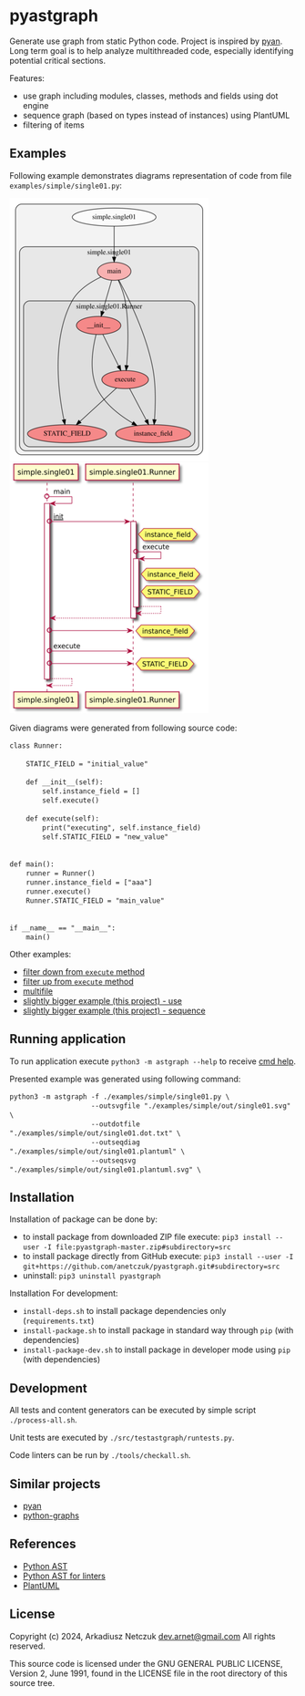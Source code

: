 # pyastgraph

Generate use graph from static Python code. Project is inspired by [pyan](https://github.com/Technologicat/pyan). 
Long term goal is to help analyze multithreaded code, especially identifying potential critical sections.

Features:
- use graph including modules, classes, methods and fields using dot engine
- sequence graph (based on types instead of instances) using PlantUML
- filtering of items


## Examples

Following example demonstrates diagrams representation of code from file `examples/simple/single01.py`:

[![simple use graph](examples/simple/out/single01-small.png "simple use graph")](examples/simple/out/single01.png)
[![simple sequence graph](examples/simple/out/single01.plantuml-small.png "simple sequence graph")](examples/simple/out/single01.plantuml.png)

Given diagrams were generated from following source code:

<!-- insertstart include="examples/simple/single01.py" pre="\n\n```\n" post="```\n\n" -->

```
class Runner:

    STATIC_FIELD = "initial_value"

    def __init__(self):
        self.instance_field = []
        self.execute()

    def execute(self):
        print("executing", self.instance_field)
        self.STATIC_FIELD = "new_value"


def main():
    runner = Runner()
    runner.instance_field = ["aaa"]
    runner.execute()
    Runner.STATIC_FIELD = "main_value"


if __name__ == "__main__":
    main()
```

<!-- insertend -->


Other examples:
- [filter down from `execute` method](examples/simple/out/single01_filter_down.svg)
- [filter up from `execute` method](examples/simple/out/single01_filter_up.svg)
- [multifile](examples/multifile01/out/multifile.svg)
- [slightly bigger example (this project) - use](examples/astgraph/out/astgraph.svg)
- [slightly bigger example (this project) - sequence](examples/astgraph/out/astgraph.plantuml.svg)


## Running application

To run application execute `python3 -m astgraph --help` to receive [cmd help](doc/cmdargs.md).

Presented example was generated using following command:

```
python3 -m astgraph -f ./examples/simple/single01.py \
                    --outsvgfile "./examples/simple/out/single01.svg" \
                    --outdotfile "./examples/simple/out/single01.dot.txt" \
                    --outseqdiag "./examples/simple/out/single01.plantuml" \
                    --outseqsvg "./examples/simple/out/single01.plantuml.svg" \
```


## Installation

Installation of package can be done by:
 - to install package from downloaded ZIP file execute: `pip3 install --user -I file:pyastgraph-master.zip#subdirectory=src`
 - to install package directly from GitHub execute: `pip3 install --user -I git+https://github.com/anetczuk/pyastgraph.git#subdirectory=src`
 - uninstall: `pip3 uninstall pyastgraph`

Installation For development:
 - `install-deps.sh` to install package dependencies only (`requirements.txt`)
 - `install-package.sh` to install package in standard way through `pip` (with dependencies)
 - `install-package-dev.sh` to install package in developer mode using `pip` (with dependencies)


## Development

All tests and content generators can be executed by simple script `./process-all.sh`.

Unit tests are executed by `./src/testastgraph/runtests.py`.

Code linters can be run by `./tools/checkall.sh`.


## Similar projects

- [pyan](https://github.com/Technologicat/pyan)
- [python-graphs](https://github.com/google-research/python-graphs)


## References

- [Python AST](https://earthly.dev/blog/python-ast/)
- [Python AST for linters](https://deepsource.com/blog/python-asts-by-building-your-own-linter)
- [PlantUML](https://plantuml.com/)


## License

Copyright (c) 2024, Arkadiusz Netczuk <dev.arnet@gmail.com>
All rights reserved.

This source code is licensed under the GNU GENERAL PUBLIC LICENSE, Version 2, June 1991, found in the
LICENSE file in the root directory of this source tree.
